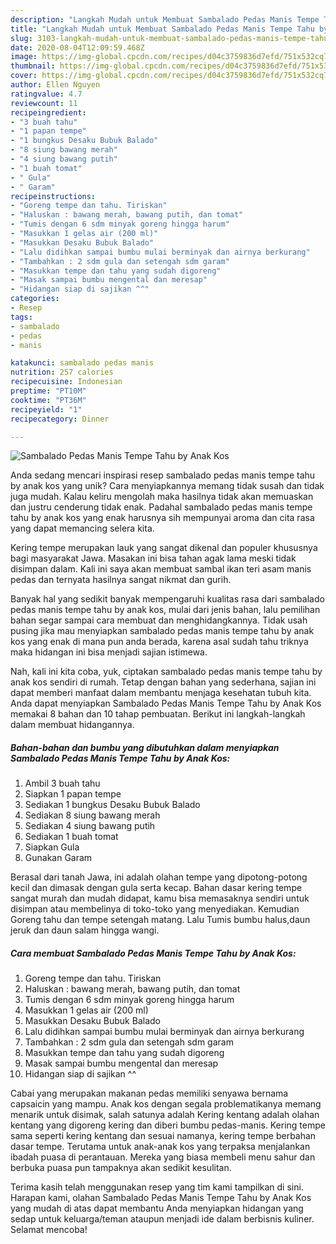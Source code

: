 ```yaml
---
description: "Langkah Mudah untuk Membuat Sambalado Pedas Manis Tempe Tahu by Anak Kos yang Sempurna"
title: "Langkah Mudah untuk Membuat Sambalado Pedas Manis Tempe Tahu by Anak Kos yang Sempurna"
slug: 3103-langkah-mudah-untuk-membuat-sambalado-pedas-manis-tempe-tahu-by-anak-kos-yang-sempurna
date: 2020-08-04T12:09:59.468Z
image: https://img-global.cpcdn.com/recipes/d04c3759836d7efd/751x532cq70/sambalado-pedas-manis-tempe-tahu-by-anak-kos-foto-resep-utama.jpg
thumbnail: https://img-global.cpcdn.com/recipes/d04c3759836d7efd/751x532cq70/sambalado-pedas-manis-tempe-tahu-by-anak-kos-foto-resep-utama.jpg
cover: https://img-global.cpcdn.com/recipes/d04c3759836d7efd/751x532cq70/sambalado-pedas-manis-tempe-tahu-by-anak-kos-foto-resep-utama.jpg
author: Ellen Nguyen
ratingvalue: 4.7
reviewcount: 11
recipeingredient:
- "3 buah tahu"
- "1 papan tempe"
- "1 bungkus Desaku Bubuk Balado"
- "8 siung bawang merah"
- "4 siung bawang putih"
- "1 buah tomat"
- " Gula"
- " Garam"
recipeinstructions:
- "Goreng tempe dan tahu. Tiriskan"
- "Haluskan : bawang merah, bawang putih, dan tomat"
- "Tumis dengan 6 sdm minyak goreng hingga harum"
- "Masukkan 1 gelas air (200 ml)"
- "Masukkan Desaku Bubuk Balado"
- "Lalu didihkan sampai bumbu mulai berminyak dan airnya berkurang"
- "Tambahkan : 2 sdm gula dan setengah sdm garam"
- "Masukkan tempe dan tahu yang sudah digoreng"
- "Masak sampai bumbu mengental dan meresap"
- "Hidangan siap di sajikan ^^"
categories:
- Resep
tags:
- sambalado
- pedas
- manis

katakunci: sambalado pedas manis 
nutrition: 257 calories
recipecuisine: Indonesian
preptime: "PT10M"
cooktime: "PT36M"
recipeyield: "1"
recipecategory: Dinner

---
```



![Sambalado Pedas Manis Tempe Tahu by Anak Kos](https://img-global.cpcdn.com/recipes/d04c3759836d7efd/751x532cq70/sambalado-pedas-manis-tempe-tahu-by-anak-kos-foto-resep-utama.jpg)

Anda sedang mencari inspirasi resep sambalado pedas manis tempe tahu by anak kos yang unik? Cara menyiapkannya memang tidak susah dan tidak juga mudah. Kalau keliru mengolah maka hasilnya tidak akan memuaskan dan justru cenderung tidak enak. Padahal sambalado pedas manis tempe tahu by anak kos yang enak harusnya sih mempunyai aroma dan cita rasa yang dapat memancing selera kita.

Kering tempe merupakan lauk yang sangat dikenal dan populer khususnya bagi masyarakat Jawa. Masakan ini bisa tahan agak lama meski tidak disimpan dalam. Kali ini saya akan membuat sambal ikan teri asam manis pedas dan ternyata hasilnya sangat nikmat dan gurih.

Banyak hal yang sedikit banyak mempengaruhi kualitas rasa dari sambalado pedas manis tempe tahu by anak kos, mulai dari jenis bahan, lalu pemilihan bahan segar sampai cara membuat dan menghidangkannya. Tidak usah pusing jika mau menyiapkan sambalado pedas manis tempe tahu by anak kos yang enak di mana pun anda berada, karena asal sudah tahu triknya maka hidangan ini bisa menjadi sajian istimewa.


Nah, kali ini kita coba, yuk, ciptakan sambalado pedas manis tempe tahu by anak kos sendiri di rumah. Tetap dengan bahan yang sederhana, sajian ini dapat memberi manfaat dalam membantu menjaga kesehatan tubuh kita. Anda dapat menyiapkan Sambalado Pedas Manis Tempe Tahu by Anak Kos memakai 8 bahan dan 10 tahap pembuatan. Berikut ini langkah-langkah dalam membuat hidangannya.

<!--inarticleads1-->

##### Bahan-bahan dan bumbu yang dibutuhkan dalam menyiapkan Sambalado Pedas Manis Tempe Tahu by Anak Kos:

1. Ambil 3 buah tahu
1. Siapkan 1 papan tempe
1. Sediakan 1 bungkus Desaku Bubuk Balado
1. Sediakan 8 siung bawang merah
1. Sediakan 4 siung bawang putih
1. Sediakan 1 buah tomat
1. Siapkan  Gula
1. Gunakan  Garam


Berasal dari tanah Jawa, ini adalah olahan tempe yang dipotong-potong kecil dan dimasak dengan gula serta kecap. Bahan dasar kering tempe sangat murah dan mudah didapat, kamu bisa memasaknya sendiri untuk disimpan atau membelinya di toko-toko yang menyediakan. Kemudian Goreng tahu dan tempe setengah matang. Lalu Tumis bumbu halus,daun jeruk dan daun salam hingga wangi. 

<!--inarticleads2-->

##### Cara membuat Sambalado Pedas Manis Tempe Tahu by Anak Kos:

1. Goreng tempe dan tahu. Tiriskan
1. Haluskan : bawang merah, bawang putih, dan tomat
1. Tumis dengan 6 sdm minyak goreng hingga harum
1. Masukkan 1 gelas air (200 ml)
1. Masukkan Desaku Bubuk Balado
1. Lalu didihkan sampai bumbu mulai berminyak dan airnya berkurang
1. Tambahkan : 2 sdm gula dan setengah sdm garam
1. Masukkan tempe dan tahu yang sudah digoreng
1. Masak sampai bumbu mengental dan meresap
1. Hidangan siap di sajikan ^^


Cabai yang merupakan makanan pedas memiliki senyawa bernama capsaicin yang mampu. Anak kos dengan segala problematikanya memang menarik untuk disimak, salah satunya adalah Kering kentang adalah olahan kentang yang digoreng kering dan diberi bumbu pedas-manis. Kering tempe sama seperti kering kentang dan sesuai namanya, kering tempe berbahan dasar tempe. Terutama untuk anak-anak kos yang terpaksa menjalankan ibadah puasa di perantauan. Mereka yang biasa membeli menu sahur dan berbuka puasa pun tampaknya akan sedikit kesulitan. 

Terima kasih telah menggunakan resep yang tim kami tampilkan di sini. Harapan kami, olahan Sambalado Pedas Manis Tempe Tahu by Anak Kos yang mudah di atas dapat membantu Anda menyiapkan hidangan yang sedap untuk keluarga/teman ataupun menjadi ide dalam berbisnis kuliner. Selamat mencoba!
